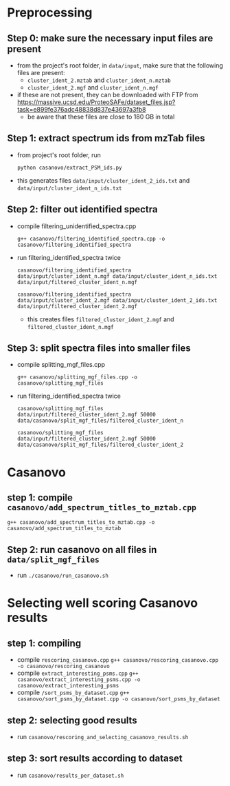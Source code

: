 # Preprocessing
## Step 0: make sure the necessary input files are present
- from the project's root folder, in `data/input`, make sure that the following files are present:
    - `cluster_ident_2.mztab` and `cluster_ident_n.mztab`
    - `cluster_ident_2.mgf` and `cluster_ident_n.mgf`
- if these are not present, they can be downloaded with FTP from https://massive.ucsd.edu/ProteoSAFe/dataset_files.jsp?task=e899fe376adc48838d837e43697a3fb8
    - be aware that these files are close to 180 GB in total 

## Step 1: extract spectrum ids from mzTab files
- from project's root folder, run 
    ```
    python casanovo/extract_PSM_ids.py
    ```
- this generates files `data/input/cluster_ident_2_ids.txt` and `data/input/cluster_ident_n_ids.txt`

## Step 2: filter out identified spectra
- compile filtering_unidentified_spectra.cpp 
    ```  
    g++ casanovo/filtering_identified_spectra.cpp -o casanovo/filtering_identified_spectra
    ```    
- run filtering_identified_spectra twice
    ```
    casanovo/filtering_identified_spectra data/input/cluster_ident_n.mgf data/input/cluster_ident_n_ids.txt data/input/filtered_cluster_ident_n.mgf
    ``` 
    ```
    casanovo/filtering_identified_spectra data/input/cluster_ident_2.mgf data/input/cluster_ident_2_ids.txt data/input/filtered_cluster_ident_2.mgf
    ``` 
    - this creates files `filtered_cluster_ident_2.mgf` and `filtered_cluster_ident_n.mgf`
## Step 3: split spectra files into smaller files
- compile splitting_mgf_files.cpp
    ```  
    g++ casanovo/splitting_mgf_files.cpp -o casanovo/splitting_mgf_files
    ``` 

- run filtering_identified_spectra twice
    ```
    casanovo/splitting_mgf_files data/input/filtered_cluster_ident_2.mgf 50000 data/casanovo/split_mgf_files/filtered_cluster_ident_n 
    ```
    ```
    casanovo/splitting_mgf_files data/input/filtered_cluster_ident_2.mgf 50000 data/casanovo/split_mgf_files/filtered_cluster_ident_2 
    ```
# Casanovo
## step 1: compile `casanovo/add_spectrum_titles_to_mztab.cpp`
```g++ casanovo/add_spectrum_titles_to_mztab.cpp -o casanovo/add_spectrum_titles_to_mztab```
## Step 2: run casanovo on all files in `data/split_mgf_files`
- run `./casanovo/run_casanovo.sh`


# Selecting well scoring Casanovo results
## step 1: compiling
- compile `rescoring_casanovo.cpp`
```g++ casanovo/rescoring_casanovo.cpp -o casanovo/rescoring_casanovo```
- compile `extract_interesting_psms.cpp`
```g++ casanovo/extract_interesting_psms.cpp -o casanovo/extract_interesting_psms```
- compile `/sort_psms_by_dataset.cpp`
```g++ casanovo/sort_psms_by_dataset.cpp -o casanovo/sort_psms_by_dataset```

## step 2: selecting good results
- run `casanovo/rescoring_and_selecting_casanovo_results.sh`

## step 3: sort results according to dataset
- run `casanovo/results_per_dataset.sh`

